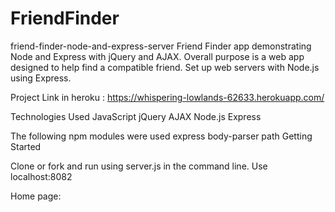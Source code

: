 # FriendFinder
friend-finder-node-and-express-server
Friend Finder app demonstrating Node and Express with jQuery and AJAX. Overall purpose is a web app designed to help find a compatible friend. Set up web servers with Node.js using Express.

Project Link in heroku :
https://whispering-lowlands-62633.herokuapp.com/

Technologies Used
JavaScript
jQuery
AJAX
Node.js
Express

The following npm modules were used
express
body-parser
path
Getting Started

Clone or fork and run using server.js in the command line.
Use localhost:8082

Home page:
